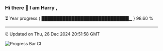 ### Hi there 👋 I am Harry , 

⏳ Year progress { █████████████████████████████▁ } 98.60 %

---

⏰ Updated on Thu, 26 Dec 2024 20:51:58 GMT

![Progress Bar CI](https://github.com/duykhang68/duykhang68/workflows/Progress%20Bar%20CI/badge.svg)

